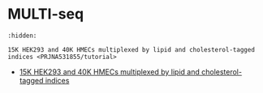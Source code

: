 # MULTI-seq


```{toctree}
:hidden:

15K HEK293 and 40K HMECs multiplexed by lipid and cholesterol-tagged indices <PRJNA531855/tutorial>
```


- [15K HEK293 and 40K HMECs multiplexed by lipid and cholesterol-tagged indices](./PRJNA531855/tutorial.rst)
